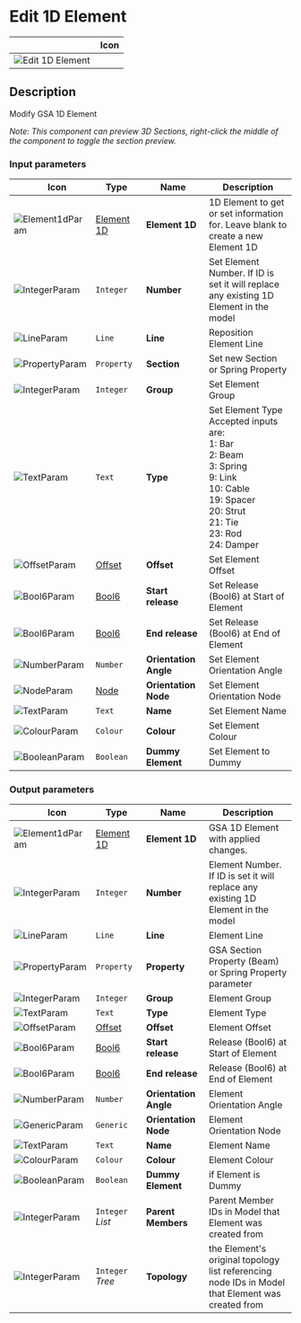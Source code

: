 # Edit 1D Element
<!--- This file has been auto-generated, do not change it manually! Edit the generator here: https://github.com/arup-group/GSA-Grasshopper/tree/main/DocsGeneration --->

|<img width="150"/> Icon |
| ----------- |
|![Edit 1D Element](./images/Edit1dElement.png) |

## Description

Modify GSA 1D Element

_Note: This component can preview 3D Sections, right-click the middle of the component to toggle the section preview._

### Input parameters

|<img width="20"/> Icon |<img width="200"/> Type |<img width="200"/> Name |<img width="1000"/> Description |
| ----------- | ----------- | ----------- | ----------- |
|![Element1dParam](./images/Element1dParam.png) |[Element 1D](gsagh-element-1d-parameter.md) |**Element 1D** |1D Element to get or set information for. Leave blank to create a new Element 1D |
|![IntegerParam](./images/IntegerParam.png) |`Integer` |**Number** |Set Element Number. If ID is set it will replace any existing 1D Element in the model |
|![LineParam](./images/LineParam.png) |`Line` |**Line** |Reposition Element Line |
|![PropertyParam](./images/PropertyParam.png) |`Property` |**Section** |Set new Section or Spring Property |
|![IntegerParam](./images/IntegerParam.png) |`Integer` |**Group** |Set Element Group |
|![TextParam](./images/TextParam.png) |`Text` |**Type** |Set Element Type<br />Accepted inputs are:<br />1: Bar<br />2: Beam<br />3: Spring<br />9: Link<br />10: Cable<br />19: Spacer<br />20: Strut<br />21: Tie<br />23: Rod<br />24: Damper |
|![OffsetParam](./images/OffsetParam.png) |[Offset](gsagh-offset-parameter.md) |**Offset** |Set Element Offset |
|![Bool6Param](./images/Bool6Param.png) |[Bool6](gsagh-bool6-parameter.md) |**Start release** |Set Release (Bool6) at Start of Element |
|![Bool6Param](./images/Bool6Param.png) |[Bool6](gsagh-bool6-parameter.md) |**End release** |Set Release (Bool6) at End of Element |
|![NumberParam](./images/NumberParam.png) |`Number` |**Orientation Angle** |Set Element Orientation Angle |
|![NodeParam](./images/NodeParam.png) |[Node](gsagh-node-parameter.md) |**Orientation Node** |Set Element Orientation Node |
|![TextParam](./images/TextParam.png) |`Text` |**Name** |Set Element Name |
|![ColourParam](./images/ColourParam.png) |`Colour` |**Colour** |Set Element Colour |
|![BooleanParam](./images/BooleanParam.png) |`Boolean` |**Dummy Element** |Set Element to Dummy |

### Output parameters

|<img width="20"/> Icon |<img width="200"/> Type |<img width="200"/> Name |<img width="1000"/> Description |
| ----------- | ----------- | ----------- | ----------- |
|![Element1dParam](./images/Element1dParam.png) |[Element 1D](gsagh-element-1d-parameter.md) |**Element 1D** |GSA 1D Element with applied changes. |
|![IntegerParam](./images/IntegerParam.png) |`Integer` |**Number** |Element Number. If ID is set it will replace any existing 1D Element in the model |
|![LineParam](./images/LineParam.png) |`Line` |**Line** |Element Line |
|![PropertyParam](./images/PropertyParam.png) |`Property` |**Property** |GSA Section Property (Beam) or Spring Property parameter |
|![IntegerParam](./images/IntegerParam.png) |`Integer` |**Group** |Element Group |
|![TextParam](./images/TextParam.png) |`Text` |**Type** |Element Type |
|![OffsetParam](./images/OffsetParam.png) |[Offset](gsagh-offset-parameter.md) |**Offset** |Element Offset |
|![Bool6Param](./images/Bool6Param.png) |[Bool6](gsagh-bool6-parameter.md) |**Start release** |Release (Bool6) at Start of Element |
|![Bool6Param](./images/Bool6Param.png) |[Bool6](gsagh-bool6-parameter.md) |**End release** |Release (Bool6) at End of Element |
|![NumberParam](./images/NumberParam.png) |`Number` |**Orientation Angle** |Element Orientation Angle |
|![GenericParam](./images/GenericParam.png) |`Generic` |**Orientation Node** |Element Orientation Node |
|![TextParam](./images/TextParam.png) |`Text` |**Name** |Element Name |
|![ColourParam](./images/ColourParam.png) |`Colour` |**Colour** |Element Colour |
|![BooleanParam](./images/BooleanParam.png) |`Boolean` |**Dummy Element** |if Element is Dummy |
|![IntegerParam](./images/IntegerParam.png) |`Integer` _List_ |**Parent Members** |Parent Member IDs in Model that Element was created from |
|![IntegerParam](./images/IntegerParam.png) |`Integer` _Tree_ |**Topology** |the Element's original topology list referencing node IDs in Model that Element was created from |
